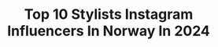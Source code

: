 ---
title: Top 10 Stylists Instagram Influencers In Norway In 2024
description: >-
  Find top stylists Instagram influencers in Norway in 2024. Most popular hashtags: #interior #interiordesign #eclectichome.
platform: Instagram
hits: 21
text_top: See the best Instagram influencers on inBeat.
text_bottom: Our platform holds 21 Instagram influencers like this in Norway for you to connect with.
profiles:
  - username: "mariannejemtegard"
    fullname: >-
      Marianne Jemtegård
    bio: >-
      🇳🇴 TV presenter TV2 Editor, Stylist, Journalist, DJ CEO @babymessen Reklame for @bezzerwizzerstudio 👇🏼BEZZERWIZZER Ord👇🏼
    location: "Norway"
    followers: 42560
    engagement: 116
    commentsToLikes: 0.033527
    id: ck5cctp14hzve0i11mnlv7ltj
    verified: true
    hashtags: "#reklame, #rome, #roma, #herdalssetra"
  - username: "polliani"
    fullname: >-
      JANKA POLLIANI
    bio: >-
      Presenter/ Consultant / Stylist Podcast host @jankaogmarte Represented by @elitemodelworld Agent: jakob@laudercommunication.com
    location: "Norway"
    followers: 250452
    engagement: 27
    commentsToLikes: 0.024216
    id: ck0vvqdzyqaj70i194iwul15s
    verified: true
    hashtags: "#fitcheck, #style, #grwm, #lancome"
  - username: "ingridedvinsen"
    fullname: >-
      Ingrid Fagerli Edvinsen
    bio: >-
      • Stylist & Content Creator • Oslo | Norway🗻 • ingridfagerli@hotmail.no or DM ✉️
    location: "Norway"
    followers: 20263
    engagement: 9
    commentsToLikes: 0.003258
    id: cl9ktunu5j7fv0i23ueb3rv7k
    verified: false
    hashtags: ""
  - username: "linelangmo"
    fullname: >-
      LINE LANGMO
    bio: >-
      Stylist || Designer || Lifestyleblogger || 📔Strikk med Line Langmo
    location: "Norway"
    followers: 34686
    engagement: 108
    commentsToLikes: 0.050981
    id: ck1366nvu4zum0i19shsqe3g4
    verified: false
    hashtags: "#drgrevepharma, #ellosfeatured, #ellosfashion, #rosasl"
  - username: "tove.klevjer"
    fullname: >-
      𝗜𝗻𝘁𝗲𝗿𝗶ø𝗿 𝗸𝘂𝗻𝘀𝘁 𝗱𝗲𝘀𝗶𝗴𝗻 𝗵𝘆𝘁𝘁𝗲𝗹𝗶𝘃
    bio: >-
      𝗧𝗢𝗩𝗘 𝗞𝗟𝗘𝗩𝗝𝗘𝗥 Kunstner stylist & vandringsromantiker Airbnb, Nesbyen 👉𝗜𝗻𝘁𝗲𝗿𝗶ø𝗿 𝗺 𝗶𝗱𝗲𝗻𝘁𝗶𝘁𝗲𝘁 & 𝘀𝗷𝗲𝗹/𝗽𝗲𝗿𝘀𝗼𝗻𝗹𝗶𝗴𝗵𝗲𝘁 👈 𝙎𝙩𝙤𝙡𝙩𝙝𝙚𝙩 𝙩𝙞𝙡 𝙞𝙣𝙩𝙚𝙧𝙞𝙤𝙧 & 𝙝å𝙣𝙙𝙫𝙚𝙧𝙠
    location: "Norway"
    followers: 3116
    engagement: 1083
    commentsToLikes: 0.279644
    id: ck8sylnfwl76x0j78iozp81t7
    verified: false
    hashtags: "#by, #naturlover, #wildness, #jaktfiskeogfriluftsliv"
  - username: "vibekedesign"
    fullname: >-
      Vibeke Svenningsen
    bio: >-
      Frilans Stylist/Fotograf
    location: "Norway"
    followers: 150363
    engagement: 289
    commentsToLikes: 0.018584
    id: ck8sy1b9bjdzu0j78vnp8xi7p
    verified: false
    hashtags: "#vibekespepperkakeglede"
  - username: "irinazarkovic"
    fullname: >-
      
    bio: >-
      𝘐𝘙𝘐𝘕𝘈 𝘡𝘈𝘙𝘒𝘖𝘝𝘐𝘊 𝘕𝘜𝘙𝘔𝘐 🌻 30 // Based in Oslo - Mom of two + married to @ncnurmi Interior Stylist and part time property developer
    location: "Norway"
    followers: 5462
    engagement: 799
    commentsToLikes: 0.032184
    id: ckaoyo1t6ibh10i785yllxqhi
    verified: false
    hashtags: "#17mai, #hipphipphurra, #norge, #nakdfashion"
  - username: "rooms_bynina"
    fullname: >-
      Nina
    bio: >-
      ▫️Got a thing for interior and photography 📸 ▫️Interiordesigner and stylist @styling_habitats 💡 ▫️Happycamper since 1986 🙋🏽‍♀️
    location: "Norway"
    followers: 69456
    engagement: 74
    commentsToLikes: 0.062948
    id: ck5hmjskmm2w80i11peczd5p3
    verified: false
    hashtags: "#interior, #interior9508, #inspotoyourhome, #bobedre"
  - username: "tonekrok"
    fullname: >-
      Tone Kroken
    bio: >-
      Stylist, Interiørarkitekt, Designer, Art, Home& Flower Love
    location: "Norway"
    followers: 73078
    engagement: 87
    commentsToLikes: 0.020602
    id: ck6twaz7yqzek0j71lal8z7ot
    verified: false
    hashtags: "#homestyle, #design, #interiorinspo, #terrasseliv"
  - username: "flandyandy92"
    fullname: >-
      HAIRDRESSER•BLONDHAIR•MANBUN
    bio: >-
      🇳🇴Norwegian viking Nominated as #hairdresser apprentice of the year in #norway 2018 ! #blondmen #blondhair #love #lgbt #instagram #longhair #manbun
    location: "Norway"
    followers: 3457
    engagement: 515
    commentsToLikes: 0.119795
    id: ck8sylldkl7010j78to87oeds
    verified: false
    hashtags: "#stylist, #avamax, #menwithlonghair, #flandyandy92"
---
